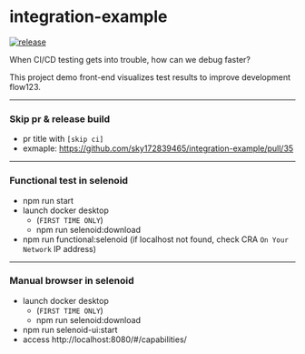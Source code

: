 # integration-example

[![release](https://github.com/sky172839465/integration-example/actions/workflows/release.yml/badge.svg)](https://github.com/sky172839465/integration-example/actions/workflows/release.yml)

When CI/CD testing gets into trouble, how can we debug faster?

This project demo front-end visualizes test results to improve development flow123.

---

### Skip pr & release build

- pr title with `[skip ci]`
- exmaple: https://github.com/sky172839465/integration-example/pull/35

---

### Functional test in selenoid

- npm run start
- launch docker desktop
  - (`FIRST TIME ONLY`)
  - npm run selenoid:download
- npm run functional:selenoid (if localhost not found, check CRA `On Your Network` IP address)

---

### Manual browser in selenoid

- launch docker desktop
  - (`FIRST TIME ONLY`)
  - npm run selenoid:download
- npm run selenoid-ui:start
- access http://localhost:8080/#/capabilities/
